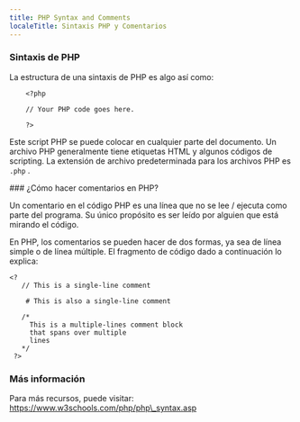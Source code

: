 ---
title: PHP Syntax and Comments
localeTitle: Sintaxis PHP y Comentarios
---### Sintaxis de PHP

La estructura de una sintaxis de PHP es algo así como:

```shell
    <?php 
 
    // Your PHP code goes here. 
 
    ?> 
```

Este script PHP se puede colocar en cualquier parte del documento. Un archivo PHP generalmente tiene etiquetas HTML y algunos códigos de scripting. La extensión de archivo predeterminada para los archivos PHP es `.php` .

\### ¿Cómo hacer comentarios en PHP?

Un comentario en el código PHP es una línea que no se lee / ejecuta como parte del programa. Su único propósito es ser leído por alguien que está mirando el código.

En PHP, los comentarios se pueden hacer de dos formas, ya sea de línea simple o de línea múltiple. El fragmento de código dado a continuación lo explica:

```shell
<? 
   // This is a single-line comment 
 
    # This is also a single-line comment 
 
   /* 
     This is a multiple-lines comment block 
     that spans over multiple 
     lines 
   */ 
 ?> 
```

### Más información

Para más recursos, puede visitar: https://www.w3schools.com/php/php\_syntax.asp